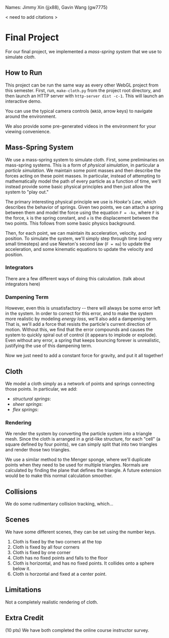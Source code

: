 Names: Jimmy Xin (jjx88), Gavin Wang (gw7775)

< need to add citations >

# Final Project
For our final project, we implemented a *mass-spring system* that we use to simulate *cloth*.

## How to Run
This project can be run the same way as every other WebGL project from this semester. First, run, `make-cloth.py` from the project root directory, and then launch an HTTP server with `http-server dist -c-1`. This will launch an interactive demo.

You can use the typical camera controls (`WASD`, arrow keys) to navigate around the environment.

We also provide some pre-generated videos in the environment for your viewing convenience.

## Mass-Spring System
We use a mass-spring system to simulate cloth. First, some preliminaries on mass-spring systems. This is a form of *physical simulation*, in particular a *particle simulation*. We maintain some point masses and then describe the forces acting on these point masses. In particular, instead of attempting to mathematically model the path of every particle as a function of time, we'll instead provide some basic physical principles and then just allow the system to "play out."

The primary interesting physical principle we use is *Hooke's Law*, which describes the behavior of springs. Given two points, we can attach a spring between them and model the force using the equation `F = -kx`, where `F` is the force, `k` is the spring constant, and `x` is the displacement between the two points. This follows from some basic physics background.

Then, for each point, we can maintain its acceleration, velocity, and position. To simulate the system, we'll simply step through time (using very small timesteps) and use Newton's second law (`F = ma`) to update the acceleration, and some kinematic equations to update the velocity and position.

### Integrators
There are a few different ways of doing this calculation. (talk about integrators here)

### Dampening Term
However, even this is unsatisfactory -- there will always be some error left in the system. In order to correct for this error, and to make the system more realistic by modeling *energy loss*, we'll also add a dampening term. That is, we'll add a force that resists the particle's current direction of motion. Without this, we find that the error compounds and causes the system to quickly spiral out of control (it appears to implode or explode). Even without any error, a spring that keeps bouncing forever is unrealistic, justifying the use of this dampening term.

Now we just need to add a constant force for gravity, and put it all together!

## Cloth
We model a cloth simply as a network of points and springs connecting those points. In particular, we add:

- *structural springs*:
- *sheer springs*:
- *flex springs*:

### Rendering
We render the system by converting the particle system into a triangle mesh. Since the cloth is arranged in a grid-like structure, for each "cell" (a square defined by four points), we can simply split that into two triangles and render those two triangles.

We use a similar method to the Menger sponge, where we'll duplicate points when they need to be used for multiple triangles. Normals are calculated by finding the plane that defines the triangle. A future extension would be to make this normal calculation smoother.

## Collisions
We do some rudimentary collision tracking, which...

## Scenes
We have some different scenes, they can be set using the number keys.

1. Cloth is fixed by the two corners at the top
2. Cloth is fixed by all four corners
3. Cloth is fixed by one corner
4. Cloth has no fixed points and falls to the floor
5. Cloth is horizontal, and has no fixed points. It collides onto a sphere below it.
6. Cloth is horzontal and fixed at a center point.

## Limitations
Not a completely realistic rendering of cloth.

## Extra Credit
(10 pts) We have both completed the online course instructor survey.